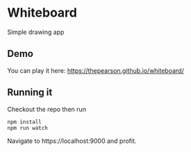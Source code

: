 # Whiteboard

Simple drawing app

## Demo

You can play it here: https://thepearson.github.io/whiteboard/


## Running it

Checkout the repo then run

```
npm install
npm run watch
```

Navigate to https://localhost:9000 and profit.